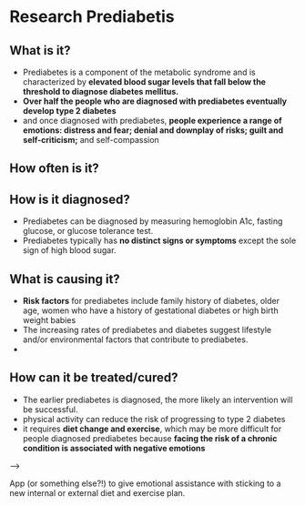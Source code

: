 # Research Prediabetis 

## What is it?
* Prediabetes is a component of the metabolic syndrome and is characterized by 
**elevated blood sugar levels that fall below the threshold to diagnose diabetes mellitus.**
* **Over half the people who are diagnosed with prediabetes eventually develop type 2 diabetes** 
* and once diagnosed with prediabetes, **people experience a range of emotions: distress and fear; denial and downplay of risks; guilt and self-criticism;** and self-compassion
## How often is it?

## How is it diagnosed?
* Prediabetes can be diagnosed by measuring hemoglobin A1c, fasting glucose, or glucose tolerance test.
* Prediabetes typically has **no distinct signs or symptoms** except the sole sign of high blood sugar.
## What is causing it?
* **Risk factors** for prediabetes include family history of diabetes, older age, women who have a history of gestational diabetes or high birth weight babies
* The increasing rates of prediabetes and diabetes suggest lifestyle and/or environmental factors that contribute to prediabetes.
* 
## How can it be treated/cured?
* The earlier prediabetes is diagnosed, the more likely an intervention will be successful. 
* physical activity can reduce the risk of progressing to type 2 diabetes
* it requires **diet change and exercise**, which may be more difficult for people diagnosed prediabetes because **facing the risk of a chronic condition is associated with negative emotions**



-->

App (or something else?!) to give emotional assistance with sticking to a new internal or external diet and exercise plan.
